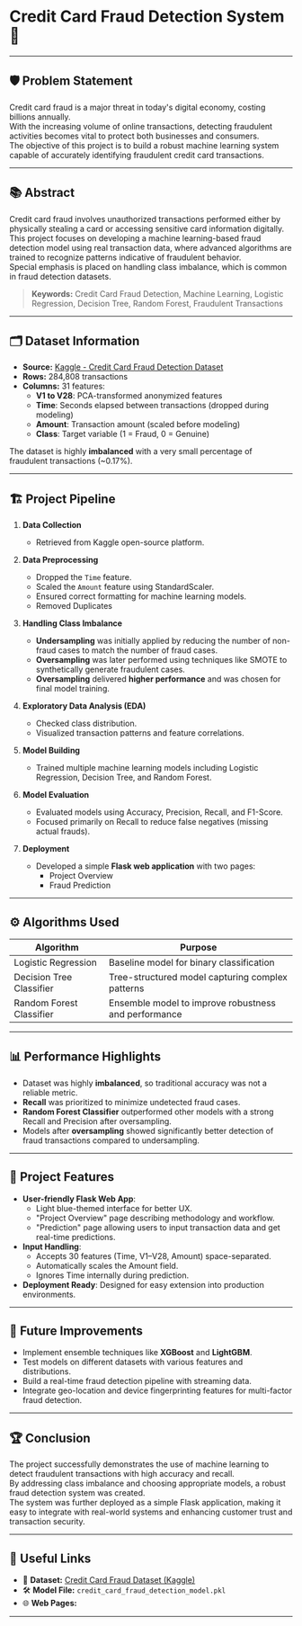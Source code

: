 # Credit Card Fraud Detection System 🚀

---

## 🛡️ Problem Statement

Credit card fraud is a major threat in today's digital economy, costing billions annually.  
With the increasing volume of online transactions, detecting fraudulent activities becomes vital to protect both businesses and consumers.  
The objective of this project is to build a robust machine learning system capable of accurately identifying fraudulent credit card transactions.

---

## 📚 Abstract

Credit card fraud involves unauthorized transactions performed either by physically stealing a card or accessing sensitive card information digitally.  
This project focuses on developing a machine learning-based fraud detection model using real transaction data, where advanced algorithms are trained to recognize patterns indicative of fraudulent behavior.  
Special emphasis is placed on handling class imbalance, which is common in fraud detection datasets.

> **Keywords:** Credit Card Fraud Detection, Machine Learning, Logistic Regression, Decision Tree, Random Forest, Fraudulent Transactions

---

## 🗂️ Dataset Information

- **Source:** [Kaggle - Credit Card Fraud Detection Dataset](https://www.kaggle.com/datasets/mlg-ulb/creditcardfraud?resource=download&select=creditcard.csv)
- **Rows:** 284,808 transactions
- **Columns:** 31 features:
  - **V1 to V28**: PCA-transformed anonymized features
  - **Time**: Seconds elapsed between transactions (dropped during modeling)
  - **Amount**: Transaction amount (scaled before modeling)
  - **Class**: Target variable (1 = Fraud, 0 = Genuine)

The dataset is highly **imbalanced** with a very small percentage of fraudulent transactions (~0.17%).

---

## 🏗️ Project Pipeline

1. **Data Collection**
   - Retrieved from Kaggle open-source platform.
   
2. **Data Preprocessing**
   - Dropped the `Time` feature.
   - Scaled the `Amount` feature using StandardScaler.
   - Ensured correct formatting for machine learning models.
   - Removed Duplicates
   
3. **Handling Class Imbalance**
   - **Undersampling** was initially applied by reducing the number of non-fraud cases to match the number of fraud cases.
   - **Oversampling** was later performed using techniques like SMOTE to synthetically generate fraudulent cases.
   - **Oversampling** delivered **higher performance** and was chosen for final model training.

4. **Exploratory Data Analysis (EDA)**
   - Checked class distribution.
   - Visualized transaction patterns and feature correlations.

5. **Model Building**
   - Trained multiple machine learning models including Logistic Regression, Decision Tree, and Random Forest.

6. **Model Evaluation**
   - Evaluated models using Accuracy, Precision, Recall, and F1-Score.
   - Focused primarily on Recall to reduce false negatives (missing actual frauds).

7. **Deployment**
   - Developed a simple **Flask web application** with two pages:
     - Project Overview
     - Fraud Prediction

---

## ⚙️ Algorithms Used

| Algorithm                 | Purpose                                         |
|----------------------------|--------------------------------------------------|
| Logistic Regression        | Baseline model for binary classification        |
| Decision Tree Classifier   | Tree-structured model capturing complex patterns |
| Random Forest Classifier   | Ensemble model to improve robustness and performance |

---

## 📊 Performance Highlights

- Dataset was highly **imbalanced**, so traditional accuracy was not a reliable metric.
- **Recall** was prioritized to minimize undetected fraud cases.
- **Random Forest Classifier** outperformed other models with a strong Recall and Precision after oversampling.
- Models after **oversampling** showed significantly better detection of fraud transactions compared to undersampling.

---

## 🌟 Project Features

- **User-friendly Flask Web App**:
  - Light blue-themed interface for better UX.
  - "Project Overview" page describing methodology and workflow.
  - "Prediction" page allowing users to input transaction data and get real-time predictions.
- **Input Handling**:
  - Accepts 30 features (Time, V1–V28, Amount) space-separated.
  - Automatically scales the Amount field.
  - Ignores Time internally during prediction.
- **Deployment Ready**: Designed for easy extension into production environments.

---

## 🔮 Future Improvements

- Implement ensemble techniques like **XGBoost** and **LightGBM**.
- Test models on different datasets with various features and distributions.
- Build a real-time fraud detection pipeline with streaming data.
- Integrate geo-location and device fingerprinting features for multi-factor fraud detection.

---

## 🏆 Conclusion

The project successfully demonstrates the use of machine learning to detect fraudulent transactions with high accuracy and recall.  
By addressing class imbalance and choosing appropriate models, a robust fraud detection system was created.  
The system was further deployed as a simple Flask application, making it easy to integrate with real-world systems and enhancing customer trust and transaction security.

---

## 🔗 Useful Links

- 📁 **Dataset:** [Credit Card Fraud Dataset (Kaggle)](https://www.kaggle.com/datasets/mlg-ulb/creditcardfraud)
- 🛠 **Model File:** `credit_card_fraud_detection_model.pkl`
- 🌐 **Web Pages:**

---

